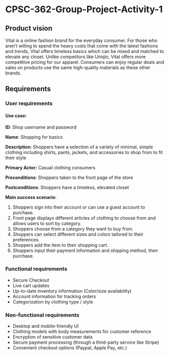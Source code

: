 # CPSC-362-Group-Project-Activity-1

## Product vision
Vital is a online fashion brand for the everyday consumer. For those who aren’t willing to spend the heavy costs that come with the latest fashions and trends, Vital offers timeless basics which can be mixed and matched to elevate any closet. Unlike competitors like Uniqlo, Vital offers more competitive pricing for our apparel. Consumers can enjoy regular deals and sales on products use the same high-quality materials as these other brands.

## Requirements

### User requirements
#### Use case:
**ID**: Shop username and password

**Name**: Shopping for basics

**Description**: Shoppers have a selection of a variety of minimal, simple clothing including shirts, pants, jackets, and accessories to shop from to fit their style

**Primary Actor:** Casual clothing consumers

**Preconditions**: Shoppers taken to the front page of the store

**Postconditions**: Shoppers have a timeless, elevated closet

**Main success scenario**: 
1. Shoppers sign into their account or can use a guest account to purchase.
2. Front page displays different articles of clothing to choose from and allows users to sort by category.
3. Shoppers choose from a category they want to buy from.
4. Shoppers can select different sizes and colors tailored to their preferences.
5. Shoppers add the item to their shopping cart.
6. Shoppers input their payment information and shipping method, then purchase.

### Functional requirements
- Secure Checkout 
- Live cart updates
- Up-to-date inventory information (Color/size availability)
- Account information for tracking orders
- Categorization by clothing type / style

### Non-functional requirements
- Desktop and mobile-friendly UI
- Clothing models with body measurements for customer reference 
- Encryption of sensitive customer data
- Secure payment processing (through a third-party service like Stripe)
- Convenient checkout options (Paypal, Apple Pay, etc.)

